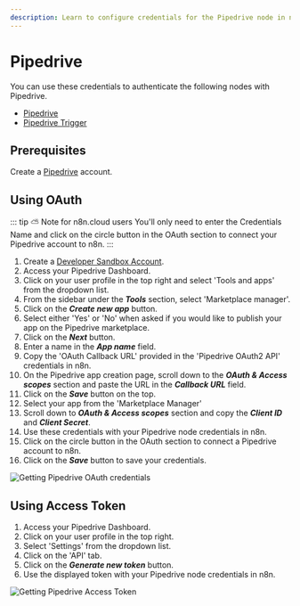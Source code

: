 ```yaml
---
description: Learn to configure credentials for the Pipedrive node in n8n
---
```


# Pipedrive

You can use these credentials to authenticate the following nodes with Pipedrive.
- [Pipedrive](../../nodes-library/nodes/Pipedrive/README.md)
- [Pipedrive Trigger](../../nodes-library/trigger-nodes/PipedriveTrigger/README.md)

## Prerequisites

Create a [Pipedrive](https://pipedrive.com/) account.

## Using OAuth

::: tip ⛅️ Note for n8n.cloud users
You'll only need to enter the Credentials Name and click on the circle button in the OAuth section to connect your Pipedrive account to n8n.
:::

1. Create a [Developer Sandbox Account](https://pipedrive.readme.io/docs/developer-sandbox-account).
2. Access your Pipedrive Dashboard.
3. Click on your user profile in the top right and select 'Tools and apps' from the dropdown list.
4. From the sidebar under the ***Tools*** section, select 'Marketplace manager'.
5. Click on the ***Create new app*** button.
6. Select either 'Yes' or 'No' when asked if you would like to publish your app on the Pipedrive marketplace.
7. Click on the ***Next*** button.
8. Enter a name in the ***App name*** field.
9. Copy the 'OAuth Callback URL' provided in the 'Pipedrive OAuth2 API' credentials in n8n.
10. On the Pipedrive app creation page, scroll down to the ***OAuth & Access scopes*** section and paste the URL in the ***Callback URL*** field.
11. Click on the ***Save*** button on the top.
12. Select your app from the 'Marketplace Manager'
13. Scroll down to ***OAuth & Access scopes*** section and copy the ***Client ID*** and ***Client Secret***.
14. Use these credentials with your Pipedrive node credentials in n8n.
15. Click on the circle button in the OAuth section to connect a Pipedrive account to n8n.
16. Click on the ***Save*** button to save your credentials.

![Getting Pipedrive OAuth credentials](./using-oauth.gif)

## Using Access Token

1. Access your Pipedrive Dashboard.
2. Click on your user profile in the top right.
3. Select 'Settings' from the dropdown list.
4. Click on the 'API' tab.
5. Click on the ***Generate new token*** button.
6. Use the displayed token with your Pipedrive node credentials in n8n.

![Getting Pipedrive Access Token](./using-access-token.gif)
